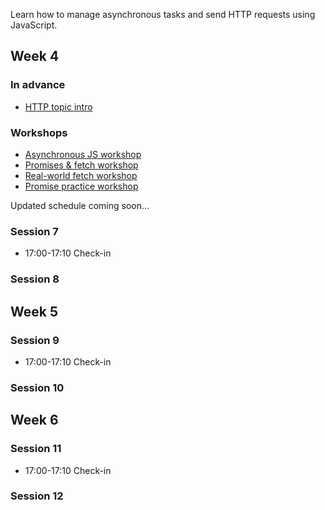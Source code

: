 Learn how to manage asynchronous tasks and send HTTP requests using JavaScript.

## Week 4

### In advance

- [HTTP topic intro](https://fac-slides.netlify.app/slides/http/)

### Workshops

- [Asynchronous JS workshop](/workshops/functions-callbacks-async/)
- [Promises & fetch workshop](/workshops/learn-fetch/)
- [Real-world fetch workshop](/workshops/real-world-fetch)
- [Promise practice workshop](/workshops/promise-practice/)

Updated schedule coming soon...

### Session 7

- 17:00-17:10 Check-in

### Session 8

## Week 5

### Session 9

- 17:00-17:10 Check-in

### Session 10

## Week 6

### Session 11

- 17:00-17:10 Check-in

### Session 12
